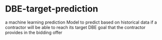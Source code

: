 # DBE-target-prediction
a machine learning prediction Model to predict based on historical data if a contractor will be able to reach its target DBE goal that the contractor provides in the bidding offer
